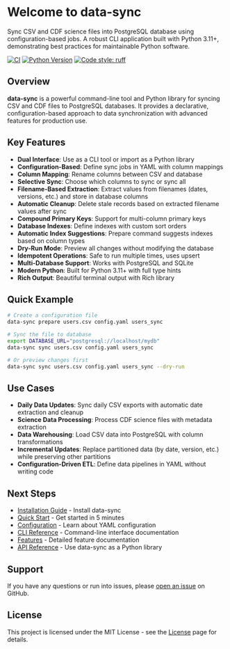 # Welcome to data-sync

Sync CSV and CDF science files into PostgreSQL database using configuration-based jobs. A robust CLI application built with Python 3.11+, demonstrating best practices for maintainable Python software.

[![CI](https://github.com/yourusername/data-sync/workflows/CI/badge.svg)](https://github.com/yourusername/data-sync/actions)
[![Python Version](https://img.shields.io/badge/python-3.11%2B-blue.svg)](https://www.python.org/downloads/)
[![Code style: ruff](https://img.shields.io/badge/code%20style-ruff-000000.svg)](https://github.com/astral-sh/ruff)

## Overview

**data-sync** is a powerful command-line tool and Python library for syncing CSV and CDF files to PostgreSQL databases. It provides a declarative, configuration-based approach to data synchronization with advanced features for production use.

## Key Features

- **Dual Interface**: Use as a CLI tool or import as a Python library
- **Configuration-Based**: Define sync jobs in YAML with column mappings
- **Column Mapping**: Rename columns between CSV and database
- **Selective Sync**: Choose which columns to sync or sync all
- **Filename-Based Extraction**: Extract values from filenames (dates, versions, etc.) and store in database columns
- **Automatic Cleanup**: Delete stale records based on extracted filename values after sync
- **Compound Primary Keys**: Support for multi-column primary keys
- **Database Indexes**: Define indexes with custom sort orders
- **Automatic Index Suggestions**: Prepare command suggests indexes based on column types
- **Dry-Run Mode**: Preview all changes without modifying the database
- **Idempotent Operations**: Safe to run multiple times, uses upsert
- **Multi-Database Support**: Works with PostgreSQL and SQLite
- **Modern Python**: Built for Python 3.11+ with full type hints
- **Rich Output**: Beautiful terminal output with Rich library

## Quick Example

```bash
# Create a configuration file
data-sync prepare users.csv config.yaml users_sync

# Sync the file to database
export DATABASE_URL="postgresql://localhost/mydb"
data-sync sync users.csv config.yaml users_sync

# Or preview changes first
data-sync sync users.csv config.yaml users_sync --dry-run
```

## Use Cases

- **Daily Data Updates**: Sync daily CSV exports with automatic date extraction and cleanup
- **Science Data Processing**: Process CDF science files with metadata extraction
- **Data Warehousing**: Load CSV data into PostgreSQL with column transformations
- **Incremental Updates**: Replace partitioned data (by date, version, etc.) while preserving other partitions
- **Configuration-Driven ETL**: Define data pipelines in YAML without writing code

## Next Steps

- [Installation Guide](installation.md) - Install data-sync
- [Quick Start](quick-start.md) - Get started in 5 minutes
- [Configuration](configuration.md) - Learn about YAML configuration
- [CLI Reference](cli-reference.md) - Command-line interface documentation
- [Features](features.md) - Detailed feature documentation
- [API Reference](api-reference.md) - Use data-sync as a Python library

## Support

If you have any questions or run into issues, please [open an issue](https://github.com/yourusername/data-sync/issues) on GitHub.

## License

This project is licensed under the MIT License - see the [License](license.md) page for details.
